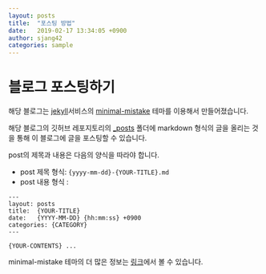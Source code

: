 ```yaml
---
layout: posts
title:  "포스팅 방법"
date:   2019-02-17 13:34:05 +0900
author: sjang42
categories: sample
---
```


# 블로그 포스팅하기

해당 블로그는 [jekyll](https://jekyllrb.com/)서비스의 [minimal-mistake](https://mmistakes.github.io/minimal-mistakes/) 테마를 이용해서 만들어졌습니다.

해당 블로그의 깃허브 레포지토리의 [_posts](https://github.com/v6x-study/v6x-study.github.io/tree/master/_posts) 폴더에 markdown 형식의 글을 올리는 것을 통해 이 블로그에 글을 포스팅할 수 있습니다.

post의 제목과 내용은 다음의 양식을 따라야 합니다.

- post 제목 형식: ```{yyyy-mm-dd}-{YOUR-TITLE}.md```
- post 내용 형식 :

```
---
layout: posts
title:  {YOUR-TITLE}
date:   {YYYY-MM-DD} {hh:mm:ss} +0900
categories: {CATEGORY}
---

{YOUR-CONTENTS} ...
```

minimal-mistake 테마의 더 많은 정보는 [링크](https://mmistakes.github.io/minimal-mistakes/docs/quick-start-guide/)에서 볼 수 있습니다.
